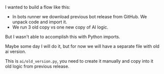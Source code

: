 I wanted to build a flow like this:

- In bots runner we download previous bot release from GitHub.
We unpack code and import it.
- We run 3 old copy vs one new copy of AI logic.

But I wasn't able to accomplish this with Python imports.

Maybe some day I will do it,
but for now we will have a separate file with old ai version.

This is `ai/old_version.py`, you need to create it manually and copy into it old logic from previous release.